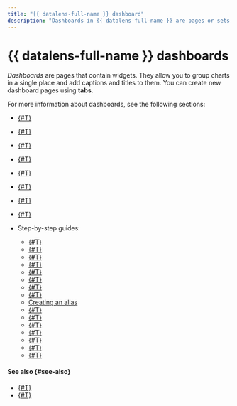 ```yaml
---
title: "{{ datalens-full-name }} dashboard"
description: "Dashboards in {{ datalens-full-name }} are pages or sets of pages that contain widgets. They allow you to group charts in a single place and add captions and titles to them. You can create new dashboard pages using tabs. {{ datalens-name }} allows you to display the dashboard in full-screen mode."
---
```


# {{ datalens-full-name }} dashboards

_Dashboards_ are pages that contain widgets. They allow you to group charts in a single place and add captions and titles to them.
You can create new dashboard pages using **tabs**.


For more information about dashboards, see the following sections:

* [{#T}](../dashboard/widget.md)
* [{#T}](../dashboard/link.md)
* [{#T}](../dashboard/selector.md)
* [{#T}](../dashboard/chart-chart-filtration.md)
* [{#T}](../dashboard/settings.md)
* [{#T}](../dashboard/versioning.md)
* [{#T}](../dashboard/dashboard_parameters.md)
* [{#T}](../dashboard/markdown.md)
* Step-by-step guides:

  * [{#T}](../operations/dashboard/create.md)
  * [{#T}](../operations/dashboard/add-description.md)
  * [{#T}](../operations/dashboard/add-support-message.md)
  * [{#T}](../operations/dashboard/add-access-message.md)
  * [{#T}](../operations/dashboard/add-chart.md)
  * [{#T}](../operations/dashboard/add-selector.md)
  * [{#T}](../operations/dashboard/add-text.md)
  * [{#T}](../operations/dashboard/add-title.md)
  * [Creating an alias](../operations/dashboard/create-alias.md)
  * [{#T}](../operations/dashboard/edit-alias.md)
  * [{#T}](../operations/dashboard/manage-access.md)
  * [{#T}](../operations/dashboard/add-parameters.md)
  * [{#T}](../operations/dashboard/add-filtration.md)
  * [{#T}](../operations/dashboard/auto-update.md)
  * [{#T}](../operations/dashboard/dash-settings.md)
  * [{#T}](../operations/dashboard/display-modes.md)


#### See also {#see-also}

* [{#T}](../security/index.md)
* [{#T}](../security/embedded-objects.md)
